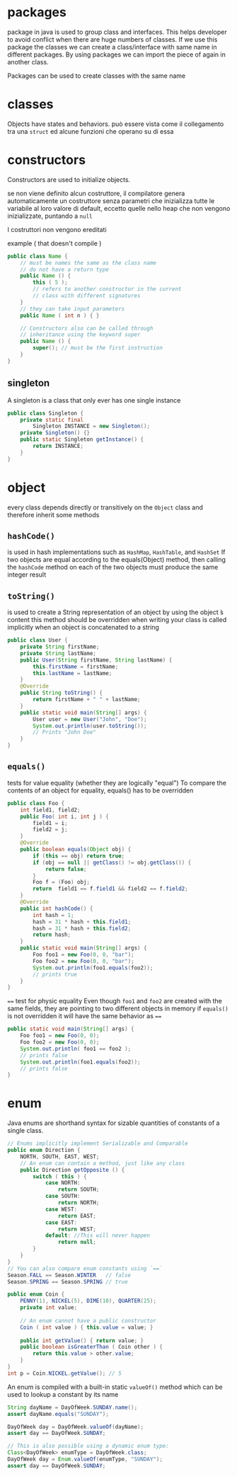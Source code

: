 # packages

package in java is used to group class and interfaces. This helps developer to avoid conflict when there are huge numbers of classes. If we use this package the classes we can create a class/interface with same name in different packages.
By using packages we can import the piece of again in another class.

Packages can be used to create classes with the same name

# classes

Objects have states and behaviors.
può essere vista come il collegamento tra una `struct` ed alcune funzioni che operano su di essa

# constructors

Constructors are used to initialize objects.

se non viene definito alcun costruttore, il compilatore genera automaticamente un costruttore senza parametri che inizializza tutte le variabile al loro valore di default, eccetto quelle nello heap che non vengono inizializzate, puntando a `null`

I costruttori non vengono ereditati

example ( that doesn't compile )
```java
public class Name {
	// must be names the same as the class name
	// do not have a return type
	public Name () {
		this ( 5 );
		// refers to another constructor in the current
		// class with different signatures
	}
	// they can take input parameters
	public Name ( int n ) { }

	// Constructors also can be called through 
	// inheritance using the keyword super
	public Name () {
		super(); // must be the first instruction
	}
}
```

## singleton
A singleton is a class that only ever has one single instance

```java
public class Singleton {
	private static final 
		Singleton INSTANCE = new Singleton();
	private Singleton() {}
	public static Singleton getInstance() {
		return INSTANCE;
	}
}

```

# object

every class depends directly or transitively on the `Object` class and therefore inherit some methods

## `hashCode()`
is used in hash implementations such as `HashMap`, `HashTable`, and `HashSet`
If two objects are equal according to the equals(Object) method, then calling the `hashCode` method on each of the two objects must produce the same integer result

## `toString()`
is used to create a String representation of an object by using the object ́s content
this method should be overridden when writing your class
is called implicitly when an object is concatenated to a string

```java
public class User {
	private String firstName;
	private String lastName;
	public User(String firstName, String lastName) {
		this.firstName = firstName;
		this.lastName = lastName;
	}
	@Override
	public String toString() {
		return firstName + " " + lastName;
	}
	public static void main(String[] args) {
		User user = new User("John", "Doe");
		System.out.println(user.toString());
		// Prints "John Doe"
	}
}
```

## `equals()`
tests for value equality (whether they are logically "equal")
To compare the contents of an object for equality, equals() has to be overridden

```java
public class Foo {
	int field1, field2;
	public Foo( int i, int j ) {
		field1 = i;
		field2 = j;
	}
	@Override
	public boolean equals(Object obj) {
		if (this == obj) return true;
		if (obj == null || getClass() != obj.getClass()) {
			return false;
		}
		Foo f = (Foo) obj;
		return  field1 == f.field1 && field2 == f.field2;
	}
	@Override
	public int hashCode() {
		int hash = 1;
		hash = 31 * hash + this.field1;
		hash = 31 * hash + this.field2;
		return hash;
	}
	public static void main(String[] args) {
		Foo foo1 = new Foo(0, 0, "bar");
		Foo foo2 = new Foo(0, 0, "bar");
		System.out.println(foo1.equals(foo2));
		// prints true
	}
}
```

`==` test for physic equality
Even though `foo1` and `foo2` are created with the same fields, they are pointing to two different objects in memory
if `equals()` is not overridden it will have the same behavior as `==`

```java
public static void main(String[] args) {
	Foo foo1 = new Foo(0, 0);
	Foo foo2 = new Foo(0, 0);
	System.out.println( foo1 == foo2 );
	// prints false
	System.out.println(foo1.equals(foo2));
	// prints false
}
```

# enum

Java enums are shorthand syntax for sizable quantities of constants of a single class.

```java
// Enums implicitly implement Serializable and Comparable
public enum Direction {
	NORTH, SOUTH, EAST, WEST;
	// An enum can contain a method, just like any class
	public Direction getOpposite () {
		switch ( this ) {
			case NORTH:
				return SOUTH;
			case SOUTH:
				return NORTH;
			case WEST:
				return EAST;
			case EAST:
				return WEST;
			default: //This will never happen
				return null;
		}
	}
}
// You can also compare enum constants using `==`
Season.FALL == Season.WINTER   // false
Season.SPRING == Season.SPRING // true
```

```java
public enum Coin {
	PENNY(1), NICKEL(5), DIME(10), QUARTER(25);
	private int value;
	
	// An enum cannot have a public constructor
	Coin ( int value ) { this.value = value; }
	
	public int getValue() { return value; }
	public boolean isGreaterThan ( Coin other ) {
		return this.value > other.value;
	}
}
int p = Coin.NICKEL.getValue(); // 5
```

An enum is compiled with a built-in static `valueOf()` method which can be used to lookup a constant by its name

```java
String dayName = DayOfWeek.SUNDAY.name();
assert dayName.equals("SUNDAY");

DayOfWeek day = DayOfWeek.valueOf(dayName);
assert day == DayOfWeek.SUNDAY;

// This is also possible using a dynamic enum type:
Class<DayOfWeek> enumType = DayOfWeek.class;
DayOfWeek day = Enum.valueOf(enumType, "SUNDAY");
assert day == DayOfWeek.SUNDAY;
```
